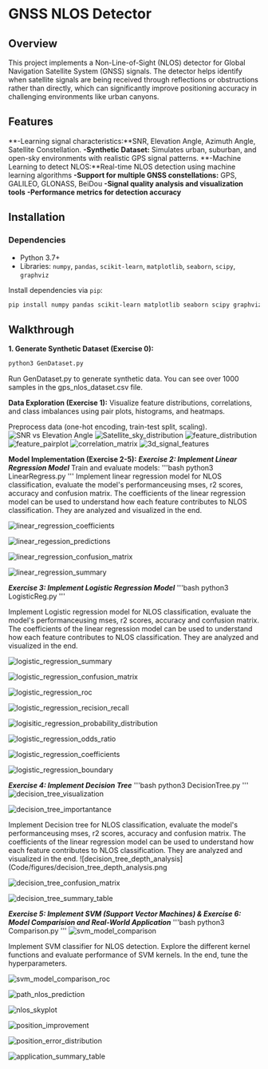# GNSS NLOS Detector

## Overview
This project implements a Non-Line-of-Sight (NLOS) detector for Global Navigation Satellite System (GNSS) signals. The detector helps identify when satellite signals are being received through reflections or obstructions rather than directly, which can significantly improve positioning accuracy in challenging environments like urban canyons.

## Features
**-Learning signal characteristics:**SNR, Elevation Angle, Azimuth Angle, Satellite Constellation.
**-Synthetic Dataset:** Simulates urban, suburban, and open-sky environments with realistic GPS signal patterns.
**-Machine Learning to detect NLOS:**Real-time NLOS detection using machine learning algorithms
**-Support for multiple GNSS constellations:** GPS, GALILEO, GLONASS, BeiDou
**-Signal quality analysis and visualization tools**
**-Performance metrics for detection accuracy**

## Installation
### Dependencies
- Python 3.7+
- Libraries: `numpy`, `pandas`, `scikit-learn`, `matplotlib`, `seaborn`, `scipy`, `graphviz`


Install dependencies via `pip`:
```bash
pip install numpy pandas scikit-learn matplotlib seaborn scipy graphviz
```
## Walkthrough
**1. Generate Synthetic Dataset (Exercise 0):**
```bash
python3 GenDataset.py
```
Run GenDataset.py to generate synthetic data. You can see over 1000 samples in the gps_nlos_dataset.csv file.

**Data Exploration (Exercise 1):**
Visualize feature distributions, correlations, and class imbalances using pair plots, histograms, and heatmaps.

Preprocess data (one-hot encoding, train-test split, scaling).
![SNR vs Elevation Angle](Code/figures/SNR_vs_Elevation_Angle.png)
![Satellite_sky_distribution](Code/figures/Satellite_Sky_Distribution.png)
![feature_distribution](Code/figures/feature_distribution.png)
![feature_pairplot](Code/figures/feature_pairplot.png)
![correlation_matrix](Code/figures/correlation_matrix.png)
![3d_signal_features](Code/figures/3d_signal_features.png)

**Model Implementation (Exercise 2-5):**
***Exercise 2: Implement Linear Regression Model***
Train and evaluate models:
'''bash
python3 LinearRegress.py
'''
Implement linear regression model for NLOS classification, evaluate the model's performanceusing mses, r2 scores, accuracy and confusion matrix. The coefficients of the linear regression model can be used to understand how each feature contributes to NLOS classification. They are analyzed and visualized in the end.

![linear_regression_coefficients](Code/figures/linear_regression_coefficients.png)

![linear_regession_predictions](Code/figures/linear_regression_predictions.png)

![linear_regression_confusion_matrix](Code/figures/linear_regression_confusion_matrix.png)

![linear_regression_summary](Code/figures/linear_regression_summary.png)



***Exercise 3: Implement Logistic Regression Model***
'''bash
python3 LogisticReg.py
'''

Implement Logistic regression model for NLOS classification, evaluate the model's performanceusing mses, r2 scores, accuracy and confusion matrix. The coefficients of the linear regression model can be used to understand how each feature contributes to NLOS classification. They are analyzed and visualized in the end.

![logistic_regression_summary](Code/figures/logistic_regression_summary.png)

![logistic_regression_confusion_matrix](Code/figures/logistic_regression_confusion_matrix.png)

![logistic_regression_roc](Code/figures/logistic_regression_roc.png)

![logistic_regression_recision_recall](Code/figures/logistic_regression_recision_recall.png)

![logisitic_regression_probability_distribution](Code/figures/logisitic_regression_probability_distribution.png)

![logistic_regression_odds_ratio](Code/figures/logisitic_regression_odds_ratio.png)

![logistic_regression_coefficients](Code/figures/logistic_regression_coefficients.png)

![logistic_regression_boundary](Code/figures/logistic_regression_boundary.png)

***Exercise 4: Implement Decision Tree***
'''bash
python3 DecisionTree.py
'''
![decision_tree_visualization](Code/figures/decision_tree_visualization.png)

![decision_tree_importantance](Code/figures/decision_tree_importance.png)

Implement Decision tree for NLOS classification, evaluate the model's performanceusing mses, r2 scores, accuracy and confusion matrix. The coefficients of the linear regression model can be used to understand how each feature contributes to NLOS classification. They are analyzed and visualized in the end.
![decision_tree_depth_analysis](Code/figures/decision_tree_depth_analysis.png

![decision_tree_confusion_matrix](Code/figures/decision_tree_confusion_matrix.png)

![decision_tree_summary_table](Code/figures/decision_tree_summary_table.png)

***Exercise 5: Implement SVM (Support Vector Machines) & Exercise 6: Model Comparision and Real-World Application***
'''bash
python3 Comparison.py
'''
![svm_model_comparison](Code/figures/model_comparison.png)


Implement SVM classifier for NLOS detection. Explore the different kernel functions and evaluate performance of SVM kernels. In the end, tune the hyperparameters.

![svm_model_comparison_roc](Code/figures/model_comparison_roc.png)

![path_nlos_prediction](Code/figures/path_nlos_prediction.png)

![nlos_skyplot](Code/figures/nlos_skyplot.png)

![position_improvement](Code/figures/position_improvement.png)

![position_error_distribution](Code/figures/position_error_distribution.png)

![application_summary_table](Code/figures/application_summary.png)






